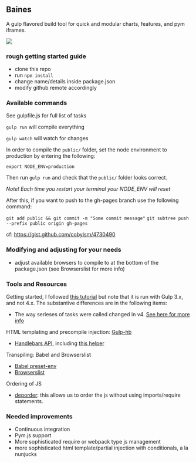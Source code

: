## Baines

A gulp flavored build tool for quick and modular charts, features, and pym iframes.

![](https://cdn.theatlantic.com/assets/media/img/mt/2018/08/GettyImages_615297724/lead_720_405.jpg?mod=1535079025)

### rough getting started guide

* clone this repo
* run `npm install`
* change name/details inside package.json
* modify github remote accordingly


### Available commands

See gulpfile.js for full list of tasks

`gulp run` will compile everything

`gulp watch` will watch for changes

In order to compile the `public/` folder, set the node environment to production by entering the following:

`export NODE_ENV=production`

Then run `gulp run` and check that the `public/` folder looks correct.

*Note! Each time you restart your terminal your NODE_ENV will reset*

After this, if you want to push to the gh-pages branch use the following command:

`git add public && git commit -m "Some commit message"`
`git subtree push --prefix public origin gh-pages`

cf: https://gist.github.com/cobyism/4730490

### Modifying and adjusting for your needs

- adjust available browsers to compile to at the bottom of the package.json (see Browserslist for more info)


### Tools and Resources
Getting started, I followed [this tutorial](https://www.sitepoint.com/introduction-gulp-js/) but note that it is run with Gulp 3.x, and not 4.x. The substantive differences are in the following items:

- The way serieses of tasks were called changed in v4. [See here for more info](https://gulpjs.com/docs/en/api/series)


HTML templating and precompile injection: [Gulp-hb](https://github.com/shannonmoeller/gulp-hb#file-specific-data-sources)

- [Handlebars API](http://handlebarsjs.com/), including [this helper](https://code-maven.com/handlebars-conditionals)


Transpiling: Babel and Browserslist

- [Babel preset-env](https://babeljs.io/docs/en/babel-preset-env)
- [Browserslist](https://github.com/browserslist/browserslist)

Ordering of JS

- [deporder](https://www.npmjs.com/package/gulp-deporder): this allows us to order the js without using imports/require statements.



### Needed improvements

- Continuous integration 
- Pym.js support
- More sophisticated require or webpack type js management
- more sophisticated html template/partial injection with conditionals, a la nunjucks